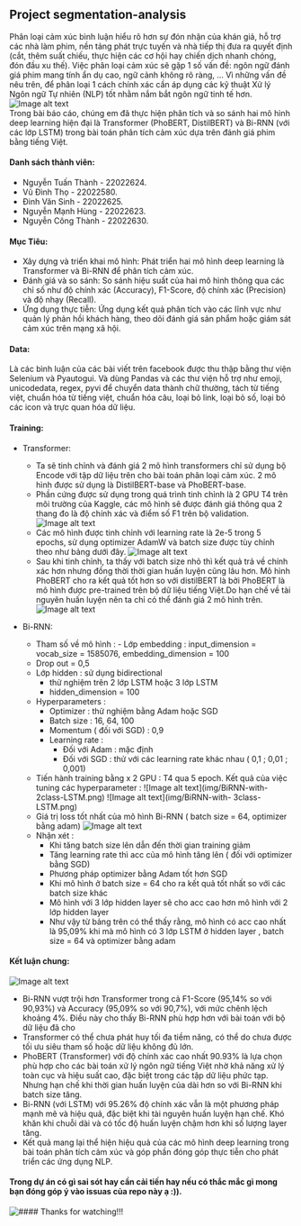## Project segmentation-analysis

Phân loại cảm xúc bình luận hiểu rõ hơn sự đón nhận của khán giả, hỗ trợ các nhà làm phim, nền tảng phát trực tuyến và nhà tiếp thị đưa ra quyết định (cắt, thêm suất chiếu, thực hiện các cơ hội hay chiến dịch nhanh chóng, đón đầu xu thế). Việc phân loại cảm xúc sẽ gặp 1 số vấn đề: ngôn ngữ đánh giá phim mang tính ẩn dụ cao, ngữ cảnh không rõ ràng, …
Vì những vấn đề nêu trên, để phân loại 1 cách chính xác cần áp dụng các kỹ thuật Xử lý Ngôn ngữ Tự nhiên (NLP) tốt nhằm nắm bắt ngôn ngữ tinh tế hơn.
![Image alt text](img/sentiment-analysis.png)
<br>
Trong bài báo cáo, chúng em đã thực hiện phân tích và so sánh hai mô hình deep learning hiện đại là Transformer (PhoBERT, DistilBERT) và Bi-RNN (với các lớp LSTM) trong bài toán phân tích cảm xúc dựa trên đánh giá phim bằng tiếng Việt.

#### Danh sách thành viên:

- Nguyễn Tuấn Thành - 22022624.
- Vũ Đình Thọ - 22022580.
- Đinh Văn Sinh - 22022625.
- Nguyễn Mạnh Hùng - 22022623.
- Nguyễn Công Thành - 22022630.

#### Mục Tiêu:

- Xây dựng và triển khai mô hình: Phát triển hai mô hình deep learning là Transformer và Bi-RNN để phân tích cảm xúc.
- Đánh giá và so sánh: So sánh hiệu suất của hai mô hình thông qua các chỉ số như độ chính xác (Accuracy), F1-Score, độ chính xác (Precision) và độ nhạy (Recall).
- Ứng dụng thực tiễn: Ứng dụng kết quả phân tích vào các lĩnh vực như quản lý phản hồi khách hàng, theo dõi đánh giá sản phẩm hoặc giám sát cảm xúc trên mạng xã hội.

#### Data:

Là các bình luận của các bài viết trên facebook được thu thập bằng thư viện Selenium và Pyautogui.
Và dùng Pandas và các thư viện hỗ trợ như emoji, unicodedata, regex, pyvi để chuyển data thành chữ thường, tách từ tiếng việt,
chuẩn hóa từ tiếng việt, chuẩn hóa câu, loại bỏ link, loại bỏ số, loại bỏ các icon và trực quan hóa dữ liệu.

#### Training:

- Transformer:

  - Ta sẽ tinh chỉnh và đánh giá 2 mô hình transformers chỉ sử dụng bộ Encode với tập dữ liệu trên cho bài toán phân loại cảm xúc. 2 mô hình được sử dụng là DistilBERT-base và PhoBERT-base.
  - Phần cứng được sử dụng trong quá trình tinh chỉnh là 2 GPU T4 trên môi trường của Kaggle, các mô hình sẽ được đánh giá thông qua 2 thang đo là độ chính xác và điểm số F1 trên bộ validation.
    ![Image alt text](img/config-tranformer.png)
  - Các mô hình được tinh chỉnh với learning rate là 2e-5 trong 5 epochs, sử dụng optimizer AdamW và batch size được tùy chỉnh theo như bảng dưới đây.
    ![Image alt text](img/result-tranformer.jpg)
  - Sau khi tinh chỉnh, ta thấy với batch size nhỏ thì kết quả trả về chính xác hơn nhưng đồng thời thời gian huấn luyện cũng lâu hơn. Mô hình PhoBERT cho ra kết quả tốt hơn so với distilBERT là bởi PhoBERT là mô hình được pre-trained trên bộ dữ liệu tiếng Việt.Do hạn chế về tài nguyên huấn luyện nên ta chỉ có thể đánh giá 2 mô hình trên.
    ![Image alt text](img/loss-phoBERT.png)

- Bi-RNN:
  - Tham số về mô hình : - Lớp embedding : input_dimension = vocab_size = 1585076, embedding_dimension = 100
  - Drop out = 0,5
  - Lớp hidden : sử dụng bidirectional
    - thử nghiệm trên 2 lớp LSTM hoặc 3 lớp LSTM
    - hidden_dimension = 100
  - Hyperparameters :
    - Optimizer : thử nghiệm bằng Adam hoặc SGD
    - Batch size : 16, 64, 100
    - Momentum ( đối với SGD) : 0,9
    - Learning rate :
      - Đối với Adam : mặc định
      - Đối với SGD : thử với các learning rate khác nhau ( 0,1 ; 0,01 ; 0,001)
  - Tiến hành training bằng x 2 GPU : T4 qua 5 epoch. Kết quả của việc tuning các hyperparameter :
    ![Image alt text](img/BiRNN-with- 2class-LSTM.png)
    ![Image alt text](img/BiRNN-with- 3class-LSTM.png)
  - Giá trị loss tốt nhất của mô hình Bi-RNN ( batch size = 64, optimizer bằng adam)
    ![Image alt text](img/loss-best-model-BiRNN.png)
  - Nhận xét :
    - Khi tăng batch size lên dẫn đến thời gian training giảm
    - Tăng learning rate thì acc của mô hình tăng lên ( đối với optimizer bằng SGD)
    - Phương pháp optimizer bằng Adam tốt hơn SGD
    - Khi mô hình ở batch size = 64 cho ra kết quả tốt nhất so với các batch size khác
    - Mô hình với 3 lớp hidden layer sẽ cho acc cao hơn mô hình với 2 lớp hidden layer
    - Như vậy từ bảng trên có thể thấy rằng, mô hình có acc cao nhất là 95,09% khi mà mô hình có 3 lớp LSTM ở hidden layer , batch size = 64 và optimizer bằng adam

#### Kết luận chung:

![Image alt text](img/transformer-birnn.png)

- Bi-RNN vượt trội hơn Transformer trong cả F1-Score (95,14% so với 90,93%) và Accuracy (95,09% so với 90,7%), với mức chênh lệch khoảng 4%. Điều này cho thấy Bi-RNN phù hợp hơn với bài toán với bộ dữ liệu đã cho
- Transformer có thể chưa phát huy tối đa tiềm năng, có thể do chưa được tối ưu siêu tham số hoặc dữ liệu không đủ lớn.
- PhoBERT (Transformer) với độ chính xác cao nhất 90.93% là lựa chọn phù hợp cho các bài toán xử lý ngôn ngữ tiếng Việt nhờ khả năng xử lý toàn cục và hiệu suất cao, đặc biệt trong các tập dữ liệu phức tạp. Nhưng hạn chế khi thời gian huấn luyện của dài hơn so với Bi-RNN khi batch size tăng.
- Bi-RNN (với LSTM) với 95.26% độ chính xác vẫn là một phương pháp mạnh mẽ và hiệu quả, đặc biệt khi tài nguyên huấn luyện hạn chế. Khó khăn khi chuỗi dài và có tốc độ huấn luyện chậm hơn khi số lượng layer tăng.
- Kết quả mang lại thể hiện hiệu quả của các mô hình deep learning trong bài toán phân tích cảm xúc và góp phần đóng góp thực tiễn cho phát triển các ứng dụng NLP.

#### Trong dự án có gì sai sót hay cần cải tiến hay nếu có thắc mắc gì mong bạn đóng góp ý vào issuas của repo này ạ :)).

![#### Thanks for watching!!!](img/thanks-for-watching.jpeg)
